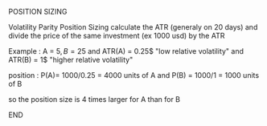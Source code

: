 POSITION SIZING

Volatility Parity Position Sizing calculate the ATR (generaly on 20 days) and divide the price of the same investment (ex 1000 usd) by the ATR

Example : A = 5$, B= 25$ and ATR(A) = 0.25$ "low relative volatility" and ATR(B) = 1$ "higher relative volatility"

position : P(A)= 1000/0.25 = 4000 units of A and P(B) = 1000/1 = 1000 units of B

so the position size is 4 times larger for A than for B

END
